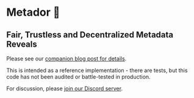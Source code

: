 # Metador 🚩

## Fair, Trustless and Decentralized Metadata Reveals

Please see our [companion blog post for details](https://docs.wrasslers.com/blog/how-to-reveal-nft-metadata/).

This is intended as a reference implementation - there are tests, but this code has not been audited or battle-tested in production.

For discussion, please [join our Discord server](https://discord.gg/sJbGAwBMDw).
